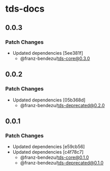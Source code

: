 # tds-docs

## 0.0.3

### Patch Changes

- Updated dependencies [5ee381f]
  - @franz-bendezu/tds-core@0.3.0

## 0.0.2

### Patch Changes

- Updated dependencies [05b368d]
  - @franz-bendezu/tds-deprecated@0.2.0

## 0.0.1

### Patch Changes

- Updated dependencies [e59cb56]
- Updated dependencies [c4f78c7]
  - @franz-bendezu/tds-core@0.1.0
  - @franz-bendezu/tds-deprecated@0.1.0
